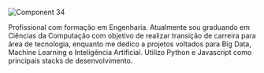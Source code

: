 ![Component 34](https://github.com/FilipeLiima/FilipeLiima/assets/131200594/80af6956-86c6-4518-9bd7-21b192e86434)



Profissional com formação em Engenharia. Atualmente sou graduando em Ciências 
da Computação com objetivo de realizar transição de carreira para área de 
tecnologia, enquanto me dedico a projetos voltados para Big Data, Machine 
Learning e Inteligência Artificial. Utilizo Python e Javascript como principais stacks de 
desenvolvimento.
